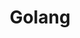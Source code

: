 ---
title: Golang
image: "https://cdn.jsdelivr.net/gh/debuginn/image@main/img/202302262119034.jpg"
---